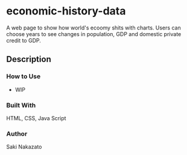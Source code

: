 # economic-history-data
A web page to show how world's ecoomy shits with charts.
Users can choose years to see changes in population, GDP and domestic private credit to GDP.

## Description
### How to Use
- WIP

### Built With
HTML, CSS, Java Script

### Author
Saki Nakazato
